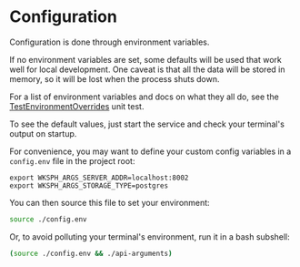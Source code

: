 # Configuration

Configuration is done through environment variables.

If no environment variables are set, some defaults will be used that work well for local development.
One caveat is that all the data will be stored in memory, so it will be lost when the process shuts down.

For a list of environment variables and docs on what they all do, see
the [TestEnvironmentOverrides](../config/config_test.go) unit test.

To see the default values, just start the service and check your terminal's output on startup.

For convenience, you may want to define your custom config variables in a `config.env` file in the project root:

```
export WKSPH_ARGS_SERVER_ADDR=localhost:8002
export WKSPH_ARGS_STORAGE_TYPE=postgres
```

You can then source this file to set your environment:

```bash
source ./config.env
```

Or, to avoid polluting your terminal's environment, run it in a bash subshell:

```bash
(source ./config.env && ./api-arguments)
```